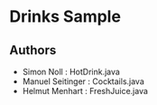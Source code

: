 # Drinks Sample 

## Authors 
- Simon Noll : HotDrink.java
- Manuel Seitinger : Cocktails.java
- Helmut Menhart : FreshJuice.java
